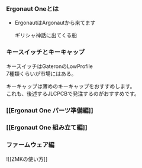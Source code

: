   

  ### Ergonaut Oneとは

  

- ErgonautはArgonautから来てます
    
    ギリシャ神話に出てくる船
    



  

### キースイッチとキーキャップ

キースイッチはGateronのLowProfile  
7種類くらいが市場にはある。  

  

キーキャップは薄めのキーキャップをおすすめします。  
これも、後述するJLCPCBで発注するのがおすすめです。  

  

### [[Ergonaut One パーツ準備編]]

  

  

### [[Ergonaut One 組み立て編]] 

  

  

### ファームウェア編

![[ZMKの使い方]]
